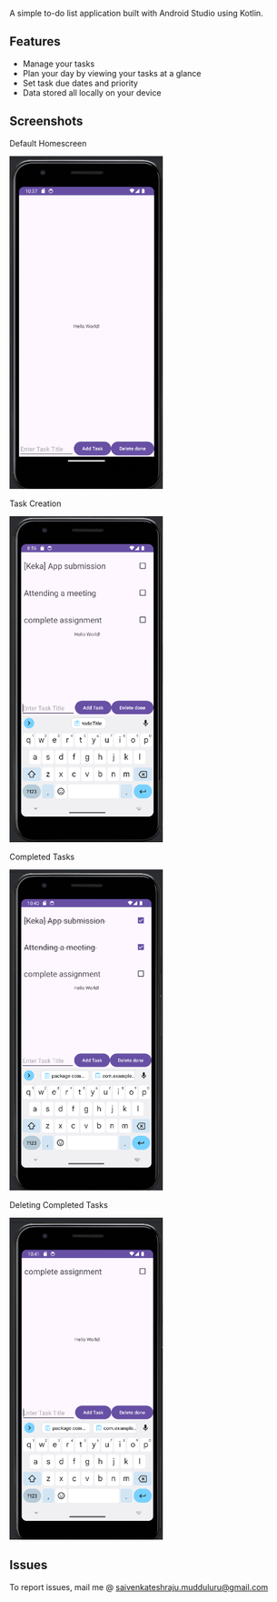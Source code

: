 
A simple to-do list application built with Android Studio using Kotlin.

Features
---
* Manage your tasks
* Plan your day by viewing your tasks at a glance
* Set task due dates and priority
* Data stored all locally on your device

Screenshots
----
<p align="center">
 <p>Default Homescreen</p>
 <img src="https://github.com/Venkatesh-Raju22/TaskReminder/blob/master/app/sampledata/Emulator.png" width="270">
 <p>Task Creation</p>
 <img src="https://github.com/Venkatesh-Raju22/TaskReminder/blob/master/app/sampledata/Task%20Creation.png" width="270">
 <p>Completed Tasks</p>
 <img src="https://github.com/Venkatesh-Raju22/TaskReminder/blob/master/app/sampledata/Completed%20Tasks.png" width="270">
 <p>Deleting Completed Tasks</p>
 <img src="https://github.com/Venkatesh-Raju22/TaskReminder/blob/master/app/sampledata/Removing%20completed%20tasks.png" width="270">
</p>

Issues
---
To report issues, mail me @ saivenkateshraju.mudduluru@gmail.com
